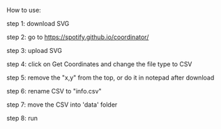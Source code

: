 How to use:<p>
step 1: download SVG <p>
step 2: go to https://spotify.github.io/coordinator/<p>
step 3: upload SVG<p>
step 4: click on Get Coordinates and change the file type to CSV<p>
step 5: remove the "x,y" from the top, or do it in notepad after download<p>
step 6: rename CSV to "info.csv"<p>
step 7: move the CSV into 'data' folder<p>
step 8: run<p>
